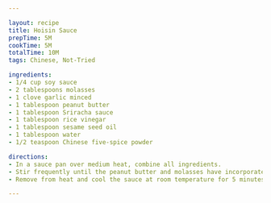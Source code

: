 ```yaml
---

layout: recipe
title: Hoisin Sauce
prepTime: 5M
cookTime: 5M
totalTime: 10M
tags: Chinese, Not-Tried

ingredients:
- 1/4 cup soy sauce
- 2 tablespoons molasses
- 1 clove garlic minced
- 1 tablespoon peanut butter
- 1 tablespoon Sriracha sauce
- 1 tablespoon rice vinegar
- 1 tablespoon sesame seed oil
- 1 tablespoon water
- 1/2 teaspoon Chinese five-spice powder

directions:
- In a sauce pan over medium heat, combine all ingredients.
- Stir frequently until the peanut butter and molasses have incorporated into the sauce.
- Remove from heat and cool the sauce at room temperature for 5 minutes.

---
```

